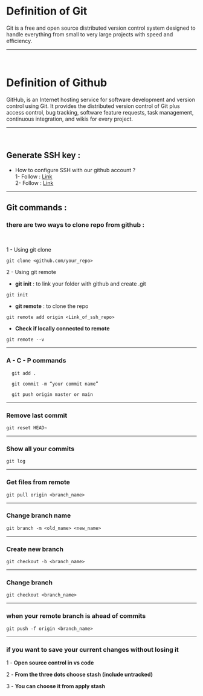 # Definition of Git

Git is a free and open source distributed version control system designed to handle everything from small to very large projects with speed and efficiency.

---

<br>

# Definition of Github

GitHub, is an Internet hosting service for software development and version control using Git. It provides the distributed version control of Git plus access control, bug tracking, software feature requests, task management, continuous integration, and wikis for every project.

---

<br>

## Generate SSH key :

- How to configure SSH with our github account ?
  <br>
  1- Follow : [Link](https://docs.github.com/en/authentication/connecting-to-github-with-ssh/generating-a-new-ssh-key-and-adding-it-to-the-ssh-agent)
  <br>
  2- Follow : [Link](https://docs.github.com/en/authentication/connecting-to-github-with-ssh/adding-a-new-ssh-key-to-your-github-account)

---

## Git commands :

### there are two ways to clone repo from github :

<br>

1 - Using git clone

```
git clone <github.com/your_repo>
```

2 - Using git remote

- **git init** : to link your folder with github and create .git

```
git init
```

- **git remote** : to clone the repo

```
git remote add origin <Link_of_ssh_repo>
```

- **Check if locally connected to remote**

```
git remote --v
```

---

### A - C - P commands

```
  git add .
```

```
  git commit -m “your commit name”
```

```
  git push origin master or main
```

---

### Remove last commit

```
git reset HEAD~
```

---

### Show all your commits

```
git log
```

---

### Get files from remote

```
git pull origin <branch_name>
```

---

### Change branch name

```
git branch -m <old_name> <new_name>
```

---

### Create new branch

```
git checkout -b <branch_name>
```

---

### Change branch

```
git checkout <branch_name>
```

---

### when your remote branch is ahead of commits

```
git push -f origin <branch_name>
```

---

### if you want to save your current changes without losing it

1 - **Open source control in vs code**
<br>

2 - **From the three dots choose stash (include untracked)**
<br>

3 - **You can choose it from apply stash**
